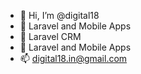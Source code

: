- 👋 Hi, I’m @digital18
- 👀 Laravel and Mobile Apps
- 🌱 Laravel CRM
- 💞️ Laravel and Mobile Apps
- 📫 digital18.in@gmail.com
